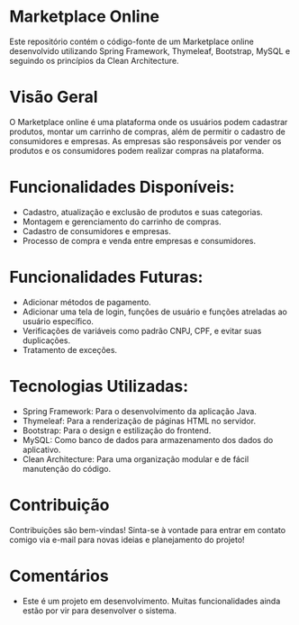 # Marketplace Online
Este repositório contém o código-fonte de um Marketplace online desenvolvido utilizando Spring Framework, Thymeleaf, Bootstrap, MySQL e seguindo os princípios da Clean Architecture.

# Visão Geral
O Marketplace online é uma plataforma onde os usuários podem cadastrar produtos, montar um carrinho de compras, além de permitir o cadastro de consumidores e empresas. As empresas são responsáveis por vender os produtos e os consumidores podem realizar compras na plataforma.

# Funcionalidades Disponíveis:
- Cadastro, atualização e exclusão de produtos e suas categorias.
- Montagem e gerenciamento do carrinho de compras.
- Cadastro de consumidores e empresas.
- Processo de compra e venda entre empresas e consumidores.

# Funcionalidades Futuras:
- Adicionar métodos de pagamento.
- Adicionar uma tela de login, funções de usuário e funções atreladas ao usuário específico.
- Verificações de variáveis como padrão CNPJ, CPF, e evitar suas duplicações.
- Tratamento de exceções.

# Tecnologias Utilizadas:
- Spring Framework: Para o desenvolvimento da aplicação Java.
- Thymeleaf: Para a renderização de páginas HTML no servidor.
- Bootstrap: Para o design e estilização do frontend.
- MySQL: Como banco de dados para armazenamento dos dados do aplicativo.
- Clean Architecture: Para uma organização modular e de fácil manutenção do código.

# Contribuição
Contribuições são bem-vindas! Sinta-se à vontade para entrar em contato comigo via e-mail para novas ideias e planejamento do projeto!

# Comentários
- Este é um projeto em desenvolvimento. Muitas funcionalidades ainda estão por vir para desenvolver o sistema.
